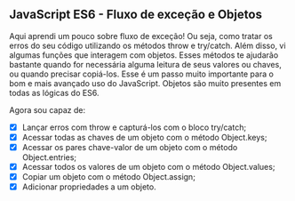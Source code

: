 ## JavaScript ES6 - Fluxo de exceção e Objetos

Aqui aprendi um pouco sobre fluxo de exceção! Ou seja, como tratar os erros do seu código utilizando os métodos throw e try/catch. Além disso, vi algumas funções que interagem com objetos. Esses métodos te ajudarão bastante quando for necessária alguma leitura de seus valores ou chaves, ou quando precisar copiá-los. Esse é um passo muito importante para o bom e mais avançado uso do JavaScript. Objetos são muito presentes em todas as lógicas do ES6.

Agora sou capaz de:
- [x] Lançar erros com throw e capturá-los com o bloco try/catch;
- [x] Acessar todas as chaves de um objeto com o método Object.keys;
- [x] Acessar os pares chave-valor de um objeto com o método Object.entries;
- [x] Acessar todos os valores de um objeto com o método Object.values;
- [x] Copiar um objeto com o método Object.assign;
- [x] Adicionar propriedades a um objeto.